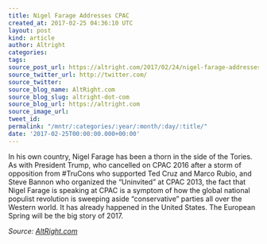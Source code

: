 ```yaml
---
title: Nigel Farage Addresses CPAC
created_at: 2017-02-25 04:36:10 UTC
layout: post
kind: article
author: Altright
categories: 
tags: 
source_post_url: https://altright.com/2017/02/24/nigel-farage-addresses-cpac/
source_twitter_url: http://twitter.com/
source_twitter: 
source_blog_name: AltRight.com
source_blog_slug: altright-dot-com
source_blog_url: https://altright.com
source_image_url: 
tweet_id: 
permalink: "/mntr/:categories/:year/:month/:day/:title/"
date: '2017-02-25T00:00:00.000+00:00'
---
```

In his own country, Nigel Farage has been a thorn in the side of the Tories. As with President Trump, who cancelled on CPAC 2016 after a storm of opposition from #TruCons who supported Ted Cruz and Marco Rubio, and Steve Bannon who organized the &#8220;Uninvited&#8221; at CPAC 2013, the fact that Nigel Farage is speaking at CPAC is a symptom of how the global national populist revolution is sweeping aside &#8220;conservative&#8221; parties all over the Western world. It has already happened in the United States. The European Spring will be the big story of 2017.<div class="">
    <i>Source: <a href="https://altright.com">AltRight.com</a></i>
</div>
